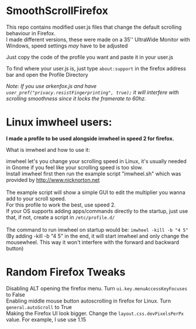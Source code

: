 # SmoothScrollFirefox

This repo contains modified user.js files that change the default scrolling behaviour in Firefox.<br>
I made different versions, these were made on a 35'' UltraWide Monitor with Windows, speed settings *may* have to be adjusted<br>

Just copy the code of the profile you want and paste it in your user.js<br>

To find where your user.js is, just type ```about:support``` in the firefox address bar and open the Profile Directory<br>

*Note: If you use arkenfox.js and have ```user_pref("privacy.resistFingerprinting", true);``` it will interfere with scrolling smoothness since it locks the framerate to 60hz.*

# Linux imwheel users:

**I made a profile to be used alongside imwheel in speed 2 for firefox.**

What is imwheel and how to use it:

imwheel let's you change your scrolling speed in Linux, it's usually needed in Gnome if you feel like your scrolling speed is too slow.<br>
Install imwheel first then run the example script "imwheel.sh" which was provided by http://www.nicknorton.net<br>
<br>
The example script will show a simple GUI to edit the multiplier you wanna add to your scroll speed.<br>
For this profile to work the best, use speed 2.<br>
If your OS supports adding apps/commands directly to the startup, just use that, if not, create a script in ```/etc/profile.d/```<br>
<br>
The command to run imwheel on startup would be:  ```imwheel -kill -b "4 5"```<br>
(By adding -kill -b "4 5" in the end, it will start imwheel and only change the mousewheel. This way it won't interfere with the forward and backward button)

# Random Firefox Tweaks

Disabling ALT opening the firefox menu. Turn ```ui.key.menuAccessKeyFocuses``` to False<br>
Enabling middle mouse button autoscrolling in firefox for Linux. Turn ```general.autoScroll``` to True<br>
Making the Firefox UI look bigger. Change the ```layout.css.devPixelsPerPx``` value. For example, I use use 1.15<br>
